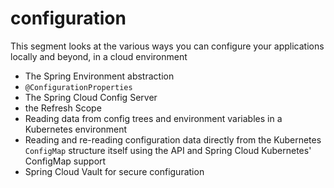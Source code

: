 # configuration

This segment looks at the various ways you can configure your applications locally and beyond, in a cloud environment


* The Spring Environment abstraction 
* `@ConfigurationProperties`
* The Spring Cloud Config Server
* the Refresh Scope
* Reading data from config trees and environment variables in a Kubernetes environment 
* Reading and re-reading configuration data directly from the Kubernetes `ConfigMap` structure itself using the API and Spring Cloud Kubernetes' ConfigMap support
* Spring Cloud Vault for secure configuration
